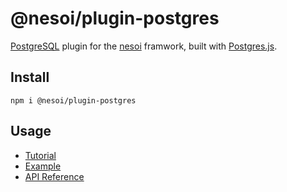 # @nesoi/plugin-postgres

[PostgreSQL](https://www.postgresql.org/) plugin for the [nesoi](https://github.com/nesoi-org/nesoi) framwork, built with [Postgres.js](https://github.com/porsager/postgres).

## Install

```
npm i @nesoi/plugin-postgres
```

## Usage

- [Tutorial](docs/TUTORIAL.md)
- [Example](docs/example)
- [API Reference](docs/api/index.html)